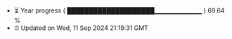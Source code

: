 - ⏳ Year progress { ████████████████████▁▁▁▁▁▁▁▁▁▁ } 69.64 %
- ⏰ Updated on Wed, 11 Sep 2024 21:19:31 GMT

